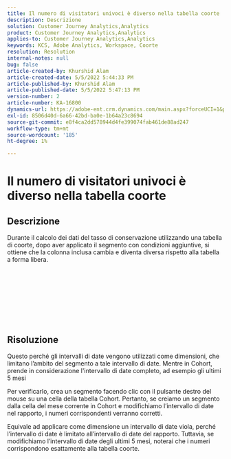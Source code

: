 ```yaml
---
title: Il numero di visitatori univoci è diverso nella tabella coorte
description: Descrizione
solution: Customer Journey Analytics,Analytics
product: Customer Journey Analytics,Analytics
applies-to: Customer Journey Analytics,Analytics
keywords: KCS, Adobe Analytics, Workspace, Coorte
resolution: Resolution
internal-notes: null
bug: false
article-created-by: Khurshid Alam
article-created-date: 5/5/2022 5:44:33 PM
article-published-by: Khurshid Alam
article-published-date: 5/5/2022 5:47:13 PM
version-number: 2
article-number: KA-16800
dynamics-url: https://adobe-ent.crm.dynamics.com/main.aspx?forceUCI=1&pagetype=entityrecord&etn=knowledgearticle&id=7dc72e01-9bcc-ec11-a7b5-6045bd00dbbc
exl-id: 8506d40d-6a66-42bd-ba0e-1b64a23c8694
source-git-commit: e8f4ca2dd578944d4fe399074fab461de88ad247
workflow-type: tm+mt
source-wordcount: '185'
ht-degree: 1%

---
```


# Il numero di visitatori univoci è diverso nella tabella coorte

## Descrizione


Durante il calcolo dei dati del tasso di conservazione utilizzando una tabella di coorte, dopo aver applicato il segmento con condizioni aggiuntive, si ottiene che la colonna inclusa cambia e diventa diversa rispetto alla tabella a forma libera.
<br><br><br><br> <br><br> <br><br><br>

## Risoluzione


Questo perché gli intervalli di date vengono utilizzati come dimensioni, che limitano l’ambito del segmento a tale intervallo di date. Mentre in Cohort, prende in considerazione l&#39;intervallo di date completo, ad esempio gli ultimi 5 mesi

Per verificarlo, crea un segmento facendo clic con il pulsante destro del mouse su una cella della tabella Cohort. Pertanto, se creiamo un segmento dalla cella del mese corrente in Cohort e modifichiamo l’intervallo di date nel rapporto, i numeri corrispondenti verranno corretti.

Equivale ad applicare come dimensione un intervallo di date viola, perché l’intervallo di date è limitato all’intervallo di date del rapporto. Tuttavia, se modifichiamo l’intervallo di date degli ultimi 5 mesi, noterai che i numeri corrispondono esattamente alla tabella coorte.
